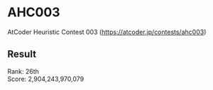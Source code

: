 # AHC003
AtCoder Heuristic Contest 003 (https://atcoder.jp/contests/ahc003)

## Result
Rank: 26th  
Score: 2,904,243,970,079
